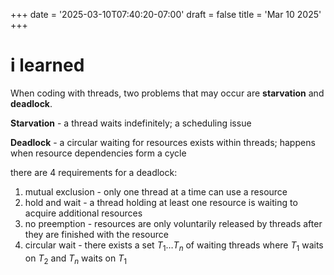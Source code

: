 +++
date = '2025-03-10T07:40:20-07:00'
draft = false
title = 'Mar 10 2025'
+++

# i learned

When coding with threads, two problems that may occur are **starvation** and **deadlock**. 

**Starvation** - a thread waits indefinitely; a scheduling issue

**Deadlock** - a circular waiting for resources exists within threads; happens when resource dependencies form
a cycle

there are 4 requirements for a deadlock: 
1) mutual exclusion - only one thread at a time can use a resource
2) hold and wait - a thread holding at least one resource is waiting to acquire additional resources
3) no preemption - resources are only voluntarily released by threads after they are finished with the resource
4) circular wait - there exists a set ${ T_1 \dots T_n}$ of waiting threads where $T_1$ waits on $T_2$ and $T_n$
waits on $T_1$


